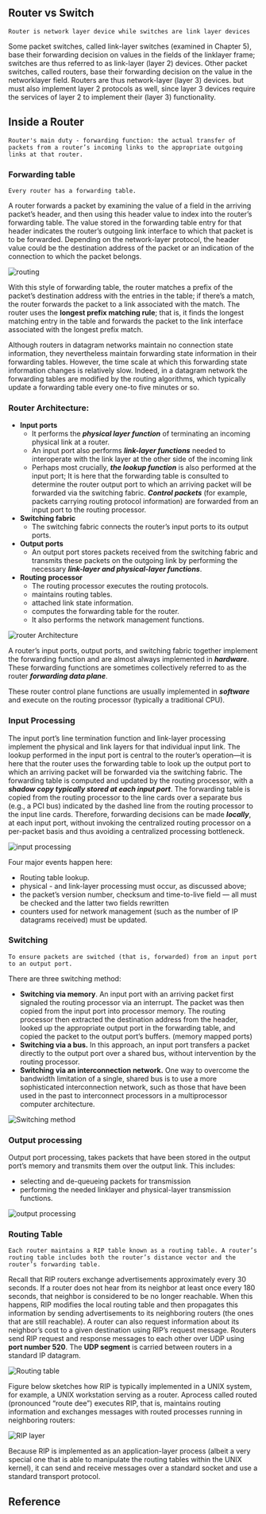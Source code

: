 
## Router vs Switch

```Router is network layer device while switches are link layer devices```

Some packet switches, called link-layer switches (examined
in Chapter 5), base their forwarding decision on values in the fields of the linklayer frame; switches are thus referred to as link-layer (layer 2) devices. Other packet switches, called routers, base their forwarding decision on the value in the networklayer field. Routers are thus network-layer (layer 3) devices. but must also implement layer 2 protocols as well, since layer 3 devices require the services of layer 2 to implement their (layer 3) functionality.

## Inside a Router
```Router's main duty - forwarding function: the actual transfer of packets from a router’s incoming links to the appropriate outgoing links at that router.```

### Forwarding table

```Every router has a forwarding table.```

A router forwards a packet by examining the value of a field in the arriving packet’s header, and then using this header value to index into the router’s forwarding table. The value stored in the forwarding table entry for that header indicates the router’s outgoing link interface to which that packet is to be forwarded. Depending on the network-layer protocol, the header value could be the destination address of the packet or an indication of the connection to which the packet belongs.

![routing](images/routing.png)

With this style of forwarding table, the router matches a prefix of the packet’s destination address with the entries in the table; if there’s a match, the router forwards the packet to a link associated with the match. The router uses the **longest prefix matching rule**; that
is, it finds the longest matching entry in the table and forwards the packet to the link interface associated with the longest prefix match.

Although routers in datagram networks maintain no connection state information,
they nevertheless maintain forwarding state information in their forwarding
tables. However, the time scale at which this forwarding state information changes
is relatively slow. Indeed, in a datagram network the forwarding tables are modified
by the routing algorithms, which typically update a forwarding table every one-to five minutes or so.
### Router Architecture:
- **Input ports** 
    - It performs the ***physical layer function*** of terminating an incoming physical link at a router.
    - An input port also performs ***link-layer functions*** needed to interoperate with the link layer at the other side of the incoming link
    - Perhaps most crucially, ***the lookup function*** is also performed at the input port; It is here that the forwarding table is consulted to determine the router output port to which an arriving packet will be forwarded via the switching fabric. ***Control packets*** (for example, packets carrying routing protocol information) are forwarded from an input port to the routing processor.
- **Switching fabric**
    - The switching fabric connects the router’s input ports to its output ports.
- **Output ports**
    - An output port stores packets received from the switching fabric and transmits these packets on the outgoing link by performing the necessary ***link-layer and physical-layer functions***.
- **Routing processor**
    - The routing processor executes the routing protocols.
    - maintains routing tables.
    - attached link state information.
    - computes the forwarding table for the router.
    - It also performs the network management functions.

![router Architecture](images/router_arch.png)

A router’s input ports, output ports, and switching fabric
together implement the forwarding function and are almost always implemented in ***hardware***. These forwarding functions are sometimes collectively referred to as the router ***forwarding data plane***.

These router control plane functions are usually implemented in ***software*** and execute on the routing processor (typically a traditional CPU).

### Input Processing
The input port’s line termination function and link-layer processing implement the
physical and link layers for that individual input link. The lookup performed in the
input port is central to the router’s operation—it is here that the router uses the forwarding
table to look up the output port to which an arriving packet will be forwarded via the switching fabric. The forwarding table is computed and updated
by the routing processor, with a ***shadow copy typically stored at each input port***. The
forwarding table is copied from the routing processor to the line cards over a separate
bus (e.g., a PCI bus) indicated by the dashed line from the routing processor to
the input line cards. Therefore, forwarding decisions can be
made ***locally***, at each input port, without invoking the centralized routing processor
on a per-packet basis and thus avoiding a centralized processing bottleneck.

![input processing](images/input_processing.png)

Four major events happen here:

- Routing table lookup.
- physical - and link-layer processing
must occur, as discussed above; 
- the packet’s version number, checksum
and time-to-live field — all must be checked
and the latter two fields rewritten
- counters used for network management
(such as the number of IP datagrams received) must be updated.

### Switching
```To ensure packets are switched (that is, forwarded) from an input port to an output port.```

There are three switching method:

- **Switching via memory**. An input port with an arriving packet
first signaled the routing processor via an interrupt. The packet was then copied from the input port into processor memory. The routing processor then extracted
the destination address from the header, looked up the appropriate output port in
the forwarding table, and copied the packet to the output port’s buffers. (memory mapped ports)
- **Switching via a bus.** In this approach, an input port transfers a packet directly to the
output port over a shared bus, without intervention by the routing processor.
- **Switching via an interconnection network.** One way to overcome the bandwidth
limitation of a single, shared bus is to use a more sophisticated interconnection network,
such as those that have been used in the past to interconnect processors in a
multiprocessor computer architecture.

![Switching method](images/switching_method.png)

### Output processing

Output port processing, takes packets that have been stored in
the output port’s memory and transmits them over the output link. This includes:

- selecting and de-queueing packets for transmission
-  performing the needed linklayer and physical-layer transmission functions.

![output processing](images/output_process.png)

### Routing Table
```Each router maintains a RIP table known as a routing table. A router’s routing table includes both the router’s distance vector and the router’s forwarding table.```

Recall that
RIP routers exchange advertisements approximately every 30 seconds. If a router
does not hear from its neighbor at least once every 180 seconds, that neighbor is
considered to be no longer reachable. When this happens, RIP modifies the local routing
table and then propagates this information by sending advertisements to its neighboring
routers (the ones that are still reachable). A router can also request information
about its neighbor’s cost to a given destination using RIP’s request message.
Routers send RIP request and response messages to each other over UDP using **port number 520**. The **UDP segment** is carried between routers in a standard IP datagram.

![Routing table](images/Routing_table.png)

Figure below sketches how RIP is typically implemented in a UNIX system, for
example, a UNIX workstation serving as a router. Aprocess called routed (pronounced
“route dee”) executes RIP, that is, maintains routing information and exchanges
messages with routed processes running in neighboring routers:

![RIP layer](images/RIP_implement.png)

Because RIP is implemented as an application-layer process (albeit a very special one that is able to manipulate the routing tables within the UNIX kernel), it can send and receive messages
over a standard socket and use a standard transport protocol.

## Reference 

